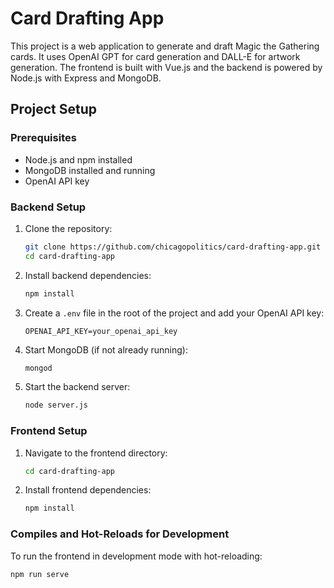 # Card Drafting App

This project is a web application to generate and draft Magic the Gathering cards. It uses OpenAI GPT for card generation and DALL-E for artwork generation. The frontend is built with Vue.js and the backend is powered by Node.js with Express and MongoDB.

## Project Setup

### Prerequisites

- Node.js and npm installed
- MongoDB installed and running
- OpenAI API key

### Backend Setup

1. Clone the repository:
    ```sh
    git clone https://github.com/chicagopolitics/card-drafting-app.git
    cd card-drafting-app
    ```

2. Install backend dependencies:
    ```sh
    npm install
    ```

3. Create a `.env` file in the root of the project and add your OpenAI API key:
    ```env
    OPENAI_API_KEY=your_openai_api_key
    ```

4. Start MongoDB (if not already running):
    ```sh
    mongod
    ```

5. Start the backend server:
    ```sh
    node server.js
    ```

### Frontend Setup

1. Navigate to the frontend directory:
    ```sh
    cd card-drafting-app
    ```

2. Install frontend dependencies:
    ```sh
    npm install
    ```

### Compiles and Hot-Reloads for Development

To run the frontend in development mode with hot-reloading:
```sh
npm run serve
